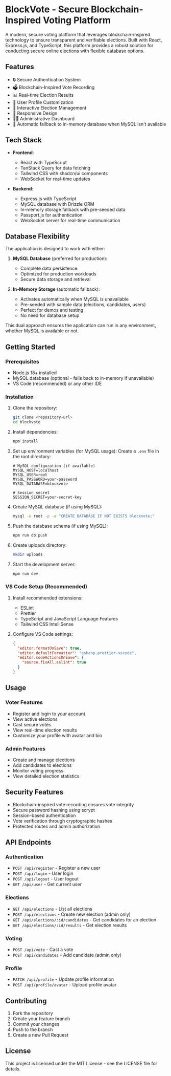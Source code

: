 # BlockVote - Secure Blockchain-Inspired Voting Platform

A modern, secure voting platform that leverages blockchain-inspired technology to ensure transparent and verifiable elections. Built with React, Express.js, and TypeScript, this platform provides a robust solution for conducting secure online elections with flexible database options.

## Features

- 🔒 Secure Authentication System
- 🗳️ Blockchain-Inspired Vote Recording
- 📊 Real-time Election Results
- 👥 User Profile Customization
- 🎯 Interactive Election Management
- 📱 Responsive Design
- 👨‍💼 Administrative Dashboard
- 💾 Automatic fallback to in-memory database when MySQL isn't available

## Tech Stack

- **Frontend**:
  - React with TypeScript
  - TanStack Query for data fetching
  - Tailwind CSS with shadcn/ui components
  - WebSocket for real-time updates

- **Backend**:
  - Express.js with TypeScript
  - MySQL database with Drizzle ORM
  - In-memory storage fallback with pre-seeded data
  - Passport.js for authentication
  - WebSocket server for real-time communication

## Database Flexibility

The application is designed to work with either:

1. **MySQL Database** (preferred for production):
   - Complete data persistence
   - Optimized for production workloads
   - Secure data storage and retrieval

2. **In-Memory Storage** (automatic fallback):
   - Activates automatically when MySQL is unavailable
   - Pre-seeded with sample data (elections, candidates, users)
   - Perfect for demos and testing
   - No need for database setup

This dual approach ensures the application can run in any environment, whether MySQL is available or not.

## Getting Started

### Prerequisites

- Node.js 18+ installed
- MySQL database (optional - falls back to in-memory if unavailable)
- VS Code (recommended) or any other IDE

### Installation

1. Clone the repository:
   ```bash
   git clone <repository-url>
   cd blockvote
   ```

2. Install dependencies:
   ```bash
   npm install
   ```

3. Set up environment variables (for MySQL usage):
   Create a `.env` file in the root directory:
   ```env
   # MySQL configuration (if available)
   MYSQL_HOST=localhost
   MYSQL_USER=root
   MYSQL_PASSWORD=your-password
   MYSQL_DATABASE=blockvote
   
   # Session secret
   SESSION_SECRET=your-secret-key
   ```

4. Create MySQL database (if using MySQL):
   ```bash
   mysql -u root -p -e "CREATE DATABASE IF NOT EXISTS blockvote;"
   ```

5. Push the database schema (if using MySQL):
   ```bash
   npm run db:push
   ```

6. Create uploads directory:
   ```bash
   mkdir uploads
   ```

7. Start the development server:
   ```bash
   npm run dev
   ```

### VS Code Setup (Recommended)

1. Install recommended extensions:
   - ESLint
   - Prettier
   - TypeScript and JavaScript Language Features
   - Tailwind CSS IntelliSense

2. Configure VS Code settings:
   ```json
   {
     "editor.formatOnSave": true,
     "editor.defaultFormatter": "esbenp.prettier-vscode",
     "editor.codeActionsOnSave": {
       "source.fixAll.eslint": true
     }
   }
   ```

## Usage

### Voter Features

- Register and login to your account
- View active elections
- Cast secure votes
- View real-time election results
- Customize your profile with avatar and bio

### Admin Features

- Create and manage elections
- Add candidates to elections
- Monitor voting progress
- View detailed election statistics

## Security Features

- Blockchain-inspired vote recording ensures vote integrity
- Secure password hashing using scrypt
- Session-based authentication
- Vote verification through cryptographic hashes
- Protected routes and admin authorization

## API Endpoints

### Authentication
- `POST /api/register` - Register a new user
- `POST /api/login` - User login
- `POST /api/logout` - User logout
- `GET /api/user` - Get current user

### Elections
- `GET /api/elections` - List all elections
- `POST /api/elections` - Create new election (admin only)
- `GET /api/elections/:id/candidates` - Get candidates for an election
- `GET /api/elections/:id/results` - Get election results

### Voting
- `POST /api/vote` - Cast a vote
- `POST /api/candidates` - Add candidate (admin only)

### Profile
- `PATCH /api/profile` - Update profile information
- `POST /api/profile/avatar` - Upload profile avatar

## Contributing

1. Fork the repository
2. Create your feature branch
3. Commit your changes
4. Push to the branch
5. Create a new Pull Request

## License

This project is licensed under the MIT License - see the LICENSE file for details.